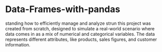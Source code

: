 # Data-Frames-with-pandas
standing how to efficiently manage and analyze strun this project was created from scratch, designed to simulate a real-world scenario where data comes in as a mix of numerical and categorical variables. The data represents different attributes, like products, sales figures, and customer information.
